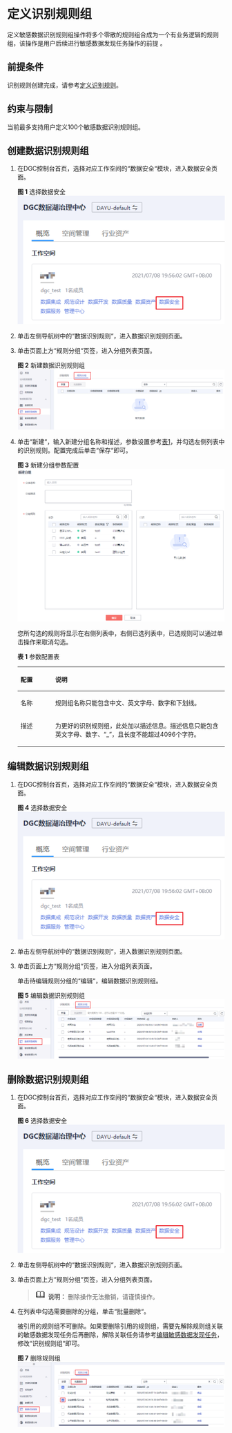 # 定义识别规则组<a name="dgc_01_1012"></a>

定义敏感数据识别规则组操作将多个零散的规则组合成为一个有业务逻辑的规则组，该操作是用户后续进行敏感数据发现任务操作的前提 。

## 前提条件<a name="section1482217119719"></a>

识别规则创建完成，请参考[定义识别规则](定义识别规则.md)。

## 约束与限制<a name="section16364115511115"></a>

当前最多支持用户定义100个敏感数据识别规则组。

## 创建数据识别规则组<a name="section144661271609"></a>

1.  在DGC控制台首页，选择对应工作空间的“数据安全“模块，进入数据安全页面。

    **图 1**  选择数据安全<a name="dgc_01_1005_dgc_01_0009_fig1540042925813"></a>  
    ![](figures/选择数据安全.png "选择数据安全")

2.  单击左侧导航树中的“数据识别规则“，进入数据识别规则页面。
3.  单击页面上方“规则分组“页签，进入分组列表页面。

    **图 2**  新建数据识别规则组<a name="fig018842413138"></a>  
    ![](figures/新建数据识别规则组.png "新建数据识别规则组")

4.  单击“新建“，输入新建分组名称和描述，参数设置参考[表1](#table12131512192419)，并勾选左侧列表中的识别规则。配置完成后单击“保存“即可。

    **图 3**  新建分组参数配置<a name="fig93621413276"></a>  
    ![](figures/新建分组参数配置.png "新建分组参数配置")

    您所勾选的规则将显示在右侧列表中，右侧已选列表中，已选规则可以通过单击操作来取消勾选。

    **表 1**  参数配置表

    <a name="table12131512192419"></a>
    <table><thead align="left"><tr id="row111251262411"><th class="cellrowborder" valign="top" width="16.78%" id="mcps1.2.3.1.1"><p id="p171281232414"><a name="p171281232414"></a><a name="p171281232414"></a>配置</p>
    </th>
    <th class="cellrowborder" valign="top" width="83.22%" id="mcps1.2.3.1.2"><p id="p1912161215248"><a name="p1912161215248"></a><a name="p1912161215248"></a>说明</p>
    </th>
    </tr>
    </thead>
    <tbody><tr id="row1712141272415"><td class="cellrowborder" valign="top" width="16.78%" headers="mcps1.2.3.1.1 "><p id="p712112162417"><a name="p712112162417"></a><a name="p712112162417"></a>名称</p>
    </td>
    <td class="cellrowborder" valign="top" width="83.22%" headers="mcps1.2.3.1.2 "><p id="p101221215245"><a name="p101221215245"></a><a name="p101221215245"></a>规则组名称只能包含中文、英文字母、数字和下划线。</p>
    </td>
    </tr>
    <tr id="row1712612112413"><td class="cellrowborder" valign="top" width="16.78%" headers="mcps1.2.3.1.1 "><p id="p41241218246"><a name="p41241218246"></a><a name="p41241218246"></a>描述</p>
    </td>
    <td class="cellrowborder" valign="top" width="83.22%" headers="mcps1.2.3.1.2 "><p id="p9121412152416"><a name="p9121412152416"></a><a name="p9121412152416"></a>为更好的识别规则组，此处加以描述信息。描述信息只能包含英文字母、数字、“_”，且长度不能超过4096个字符。</p>
    </td>
    </tr>
    </tbody>
    </table>


## 编辑数据识别规则组<a name="section8601193912115"></a>

1.  在DGC控制台首页，选择对应工作空间的“数据安全“模块，进入数据安全页面。

    **图 4**  选择数据安全<a name="dgc_01_1005_dgc_01_0009_fig1540042925813_1"></a>  
    ![](figures/选择数据安全.png "选择数据安全")


1.  单击左侧导航树中的“数据识别规则“，进入数据识别规则页面。
2.  单击页面上方“规则分组“页签，进入分组列表页面。

    单击待编辑规则分组的“编辑“，编辑数据识别规则组。

    **图 5**  编辑数据识别规则组<a name="fig1027010417233"></a>  
    ![](figures/编辑数据识别规则组.png "编辑数据识别规则组")


## 删除数据识别规则组<a name="section55391264614"></a>

1.  在DGC控制台首页，选择对应工作空间的“数据安全“模块，进入数据安全页面。

    **图 6**  选择数据安全<a name="dgc_01_1005_dgc_01_0009_fig1540042925813_2"></a>  
    ![](figures/选择数据安全.png "选择数据安全")

2.  单击左侧导航树中的“数据识别规则“，进入数据识别规则页面。
3.  单击页面上方“规则分组“页签，进入分组列表页面。

    >![](public_sys-resources/icon-note.gif) **说明：** 
    >删除操作无法撤销，请谨慎操作。

4.  在列表中勾选需要删除的分组，单击“批量删除“。

    被引用的规则组不可删除。如果要删除引用的规则组，需要先解除规则组关联的敏感数据发现任务后再删除，解除关联任务请参考[编辑敏感数据发现任务](发现敏感数据.md#section15437253111912)，修改“识别规则组“即可。

    **图 7**  删除规则组<a name="fig16401824203211"></a>  
    ![](figures/删除规则组.png "删除规则组")



